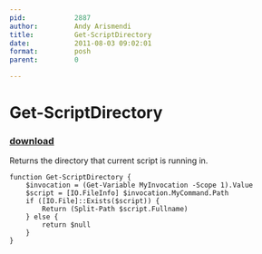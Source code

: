 ```yaml
---
pid:            2887
author:         Andy Arismendi
title:          Get-ScriptDirectory
date:           2011-08-03 09:02:01
format:         posh
parent:         0

---
```


# Get-ScriptDirectory

### [download](//scripts/2887.ps1)

Returns the directory that current script is running in.

```posh
function Get-ScriptDirectory {   
	$invocation = (Get-Variable MyInvocation -Scope 1).Value
	$script = [IO.FileInfo] $invocation.MyCommand.Path
	if ([IO.File]::Exists($script)) {
    	Return (Split-Path $script.Fullname)
	} else {
		return $null
	}
}
```
